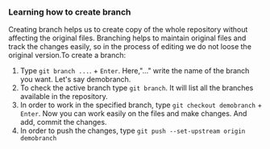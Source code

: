### Learning how to create branch

 Creating branch helps us to create copy of the whole repository without affecting the original files. 
 Branching helps to maintain original files and track the changes easily, so in the process of editing we do not 
 loose the original version.To create a branch:
1. Type `git branch ...`. + `Enter`. Here,"..." write the name of the branch you want. Let's say demobranch.
2. To check the active branch type `git branch`. It will list all the branches available in the repository.
3. In order to work in the specified branch, type `git checkout demobranch` + `Enter`. 
 Now you can work easily on the files and make changes. And add, commit the changes.
4. In order to push the changes, type `git push --set-upstream origin demobranch`
